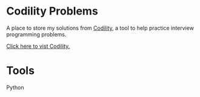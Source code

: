 # Codility Problems
A place to store my solutions from [Codility](https://www.codility.com/), a tool to help practice interview programming problems.

[Click here to vist Codility.](https://www.codility.com/)

# Tools
Python
